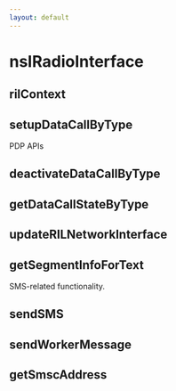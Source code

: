 ```yaml
---
layout: default
---
```


# nsIRadioInterface #

## rilContext ##

## setupDataCallByType ##

PDP APIs


## deactivateDataCallByType ##

## getDataCallStateByType ##

## updateRILNetworkInterface ##

## getSegmentInfoForText ##

SMS-related functionality.


## sendSMS ##

## sendWorkerMessage ##

## getSmscAddress ##
